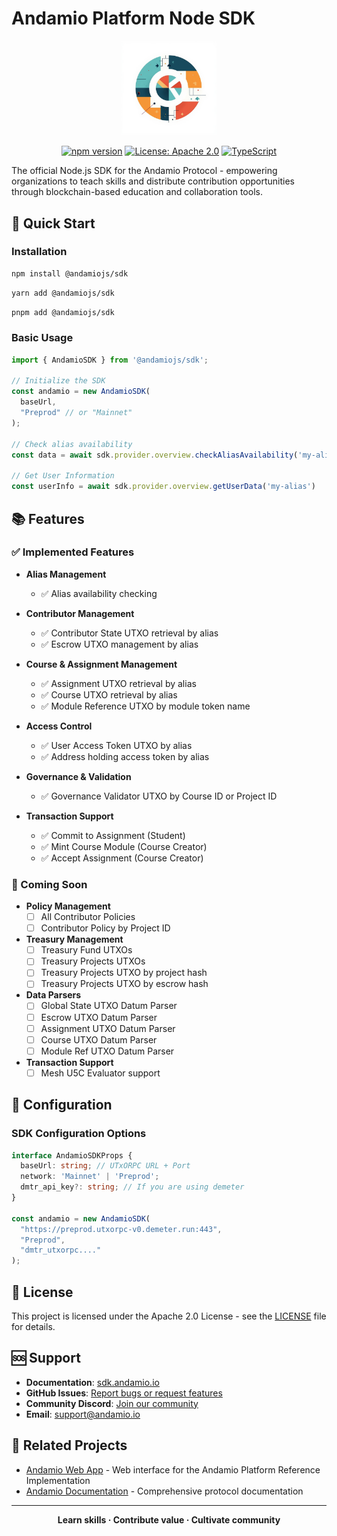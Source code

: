 # Andamio Platform Node SDK

<div align="center">
  <img src="docs/public/images/general/sdk.jpeg" alt="Andamio SDK" style="width: 30%; height: auto;">

  [![npm version](https://badge.fury.io/js/@andamiojs%2Fsdk.svg)](https://badge.fury.io/js/@andamiojs%2Fsdk)
  [![License: Apache 2.0](https://img.shields.io/badge/License-Apache_2.0-blue.svg)](https://opensource.org/licenses/Apache-2.0)
  [![TypeScript](https://img.shields.io/badge/%3C%2F%3E-TypeScript-%230074c1.svg)](http://www.typescriptlang.org/)
</div>

The official Node.js SDK for the Andamio Protocol - empowering organizations to teach skills and distribute contribution opportunities through blockchain-based education and collaboration tools.

## 🚀 Quick Start

### Installation

```bash
npm install @andamiojs/sdk
```

```bash
yarn add @andamiojs/sdk
```

```bash
pnpm add @andamiojs/sdk
```

### Basic Usage

```typescript
import { AndamioSDK } from '@andamiojs/sdk';

// Initialize the SDK
const andamio = new AndamioSDK(
  baseUrl,
  "Preprod" // or "Mainnet"
);

// Check alias availability
const data = await sdk.provider.overview.checkAliasAvailability('my-alias')

// Get User Information
const userInfo = await sdk.provider.overview.getUserData('my-alias')


```

## 📚 Features

### ✅ Implemented Features

- **Alias Management**
  - ✅ Alias availability checking
  
- **Contributor Management**
  - ✅ Contributor State UTXO retrieval by alias
  - ✅ Escrow UTXO management by alias
  
- **Course & Assignment Management**
  - ✅ Assignment UTXO retrieval by alias
  - ✅ Course UTXO retrieval by alias
  - ✅ Module Reference UTXO by module token name
  
- **Access Control**
  - ✅ User Access Token UTXO by alias
  - ✅ Address holding access token by alias
  
- **Governance & Validation**
  - ✅ Governance Validator UTXO by Course ID or Project ID

- **Transaction Support**
  - ✅ Commit to Assignment (Student)
  - ✅ Mint Course Module (Course Creator)
  - ✅ Accept Assignment (Course Creator)

### 🚧 Coming Soon

- **Policy Management**
  - [ ] All Contributor Policies
  - [ ] Contributor Policy by Project ID
  
- **Treasury Management**
  - [ ] Treasury Fund UTXOs
  - [ ] Treasury Projects UTXOs
  - [ ] Treasury Projects UTXO by project hash
  - [ ] Treasury Projects UTXO by escrow hash
  
- **Data Parsers**
  - [ ] Global State UTXO Datum Parser
  - [ ] Escrow UTXO Datum Parser
  - [ ] Assignment UTXO Datum Parser
  - [ ] Course UTXO Datum Parser
  - [ ] Module Ref UTXO Datum Parser
  
- **Transaction Support**
  - [ ] Mesh U5C Evaluator support

## 🔧 Configuration

### SDK Configuration Options

```typescript
interface AndamioSDKProps {
  baseUrl: string; // UTxORPC URL + Port
  network: 'Mainnet' | 'Preprod';
  dmtr_api_key?: string; // If you are using demeter
}

const andamio = new AndamioSDK(
  "https://preprod.utxorpc-v0.demeter.run:443",
  "Preprod",
  "dmtr_utxorpc...."
);
```


## 📝 License

This project is licensed under the Apache 2.0 License - see the [LICENSE](LICENSE) file for details.

## 🆘 Support

- **Documentation**: [sdk.andamio.io](https://sdk.andamio.io)
- **GitHub Issues**: [Report bugs or request features](https://github.com/Andamio-Platform/node-sdk/issues)
- **Community Discord**: [Join our community](https://discord.gg/tR6M3XGn)
- **Email**: support@andamio.io

## 🔗 Related Projects

- [Andamio Web App](https://www.andamio.io) - Web interface for the Andamio Platform Reference Implementation
- [Andamio Documentation](https://docs.andamio.io) - Comprehensive protocol documentation



---

<div align="center">
  <strong>Learn skills · Contribute value · Cultivate community</strong>
</div>